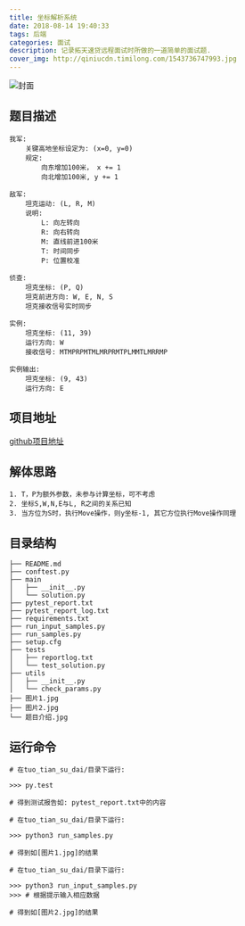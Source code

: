 ```yaml
---
title: 坐标解析系统
date: 2018-08-14 19:40:33
tags: 后端
categories: 面试
description: 记录拓天速贷远程面试时所做的一道简单的面试题.
cover_img: http://qiniucdn.timilong.com/1543736747993.jpg
---
```


![封面](http://qiniucdn.timilong.com/1543736747993.jpg)

## 题目描述

```
我军:
    关键高地坐标设定为: (x=0, y=0)
    规定:
        向东增加100米， x += 1
        向北增加100米, y += 1

敌军:
    坦克运动: (L, R, M)
    说明:
        L: 向左转向
        R: 向右转向
        M: 直线前进100米
        T: 时间同步
        P: 位置校准

侦查:
    坦克坐标: (P, Q)
    坦克前进方向: W, E, N, S
    坦克接收信号实时同步

实例:
    坦克坐标: (11, 39)
    运行方向: W
    接收信号: MTMPRPMTMLMRPRMTPLMMTLMRRMP

实例输出:
    坦克坐标: (9, 43)
    运行方向: E
```

## 项目地址

[github项目地址](https://www.github.com/lxl0928/tuo_tian_su_dai)

## 解体思路
```
1. T，P为额外参数，未参与计算坐标，可不考虑
2. 坐标S,W,N,E与L, R之间的关系已知
3. 当方位为S时，执行Move操作，则y坐标-1, 其它方位执行Move操作同理
```

## 目录结构
```
├── README.md
├── conftest.py
├── main
│   ├── __init__.py
│   └── solution.py
├── pytest_report.txt
├── pytest_report_log.txt
├── requirements.txt
├── run_input_samples.py
├── run_samples.py
├── setup.cfg
├── tests
│   ├── reportlog.txt
│   └── test_solution.py
├── utils
│   ├── __init__.py
│   └── check_params.py
├── 图片1.jpg
├── 图片2.jpg
└── 题目介绍.jpg
```

## 运行命令
```
# 在tuo_tian_su_dai/目录下运行:

>>> py.test

# 得到测试报告如: pytest_report.txt中的内容
```

```
# 在tuo_tian_su_dai/目录下运行:

>>> python3 run_samples.py

# 得到如[图片1.jpg]的结果
```

```
# 在tuo_tian_su_dai/目录下运行:

>>> python3 run_input_samples.py
>>> # 根据提示输入相应数据

# 得到如[图片2.jpg]的结果
```
